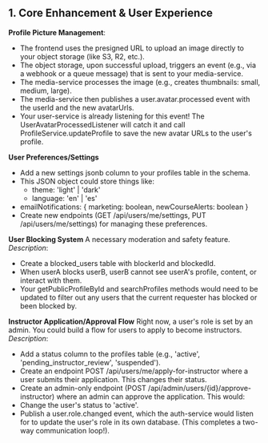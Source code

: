 ## 1. Core Enhancement & User Experience

**Profile Picture Management**:

- The frontend uses the presigned URL to upload an image directly to your object storage (like S3, R2, etc.).
- The object storage, upon successful upload, triggers an event (e.g., via a webhook or a queue message) that is sent to your media-service.
- The media-service processes the image (e.g., creates thumbnails: small, medium, large).
- The media-service then publishes a user.avatar.processed event with the userId and the new avatarUrls.
- Your user-service is already listening for this event! The UserAvatarProcessedListener will catch it and call ProfileService.updateProfile to save the new avatar URLs to the user's profile.

**User Preferences/Settings**

- Add a new settings jsonb column to your profiles table in the schema.
- This JSON object could store things like:
  - theme: 'light' | 'dark'
  - language: 'en' | 'es'
- emailNotifications: { marketing: boolean, newCourseAlerts: boolean }
- Create new endpoints (GET /api/users/me/settings, PUT /api/users/me/settings) for managing these preferences.

**User Blocking System**
A necessary moderation and safety feature.
_Description_:

- Create a blocked_users table with blockerId and blockedId.
- When userA blocks userB, userB cannot see userA's profile, content, or interact with them.
- Your getPublicProfileById and searchProfiles methods would need to be updated to filter out any users that the current requester has blocked or been blocked by.

**Instructor Application/Approval Flow**
Right now, a user's role is set by an admin. You could build a flow for users to apply to become instructors.
_Description_:

- Add a status column to the profiles table (e.g., 'active', 'pending_instructor_review', 'suspended').
- Create an endpoint POST /api/users/me/apply-for-instructor where a user submits their application. This changes their status.
- Create an admin-only endpoint (POST /api/admin/users/{id}/approve-instructor) where an admin can approve the application. This would:
- Change the user's status to 'active'.
- Publish a user.role.changed event, which the auth-service would listen for to update the user's role in its own database. (This completes a two-way communication loop!).

